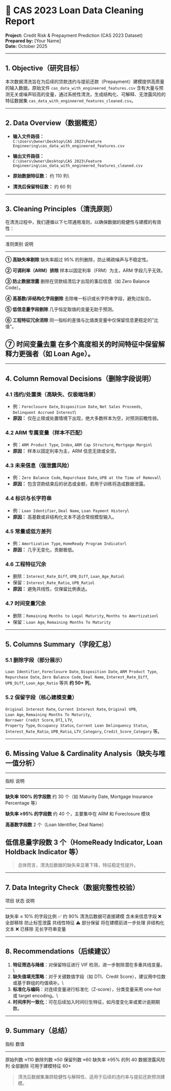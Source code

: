 # 🧾 CAS 2023 Loan Data Cleaning Report

**Project:** Credit Risk & Prepayment Prediction (CAS 2023 Dataset)\
**Prepared by:** \[Your Name\]\
**Date:** October 2025

------------------------------------------------------------------------

## 1. Objective（研究目标）

本次数据清洗旨在为后续的贷款违约与提前还款（Prepayment）建模提供高质量的输入数据。原始文件
`cas_data_with_engineered_features.csv`
含有大量与预测无关或噪声较高的变量，通过系统性清洗，生成结构化、可解释、无泄露风险的特征数据集
`cas_data_with_engineered_features_cleaned.csv`。

------------------------------------------------------------------------

## 2. Data Overview（数据概览）

-   **输入文件路径：**\
    `C:\Users\Owner\Desktop\CAS 2023\Feature Engineering\cas_data_with_engineered_features.csv`

-   **输出文件路径：**\
    `C:\Users\Owner\Desktop\CAS 2023\Feature Engineering\cas_data_with_engineered_features_cleaned.csv`

-   **原始数据特征数：** 约 110 列\

-   **清洗后保留特征数：** 约 60 列

------------------------------------------------------------------------

## 3. Cleaning Principles（清洗原则）

在清洗过程中，我们遵循以下七项通用准则，以确保数据的稳健性与建模的有效性：

  ------------------------------------------------------------------------------------------------------
  准则类别                                      说明
  --------------------------------------------- --------------------------------------------------------
  **① 高缺失率剔除**                            缺失率超过 95% 的列删除，防止稀疏噪声与不稳定性。

  **② 可调利率（ARM）排除**                     样本以固定利率（FRM）为主，ARM 字段几乎无效。

  **③ 防止数据泄露**                            删除在贷款结清后才出现的事后信息（如 Zero Balance
                                                Code）。

  **④ 高基数/非结构化字段删除**                 去除唯一标识或长字符串字段，避免过拟合。

  **⑤ 低信息量字段剔除**                        几乎恒定取值的变量无助于预测。

  **⑥ 工程特征冗余消除**                        同一指标的差值与比值类变量中仅保留信息更稳定的"比值"。

  **⑦ 时间变量去重**                            在多个高度相关的时间特征中保留解释力更强者（如 Loan
                                                Age）。
  ------------------------------------------------------------------------------------------------------

------------------------------------------------------------------------

## 4. Column Removal Decisions（删除字段说明）

### 4.1 违约/处置类（高缺失、仅极端场景）

-   例：`Foreclosure Date`, `Disposition Date`, `Net Sales Proceeds`,
    `Delinquent Accrued Interest`\
-   **原因：**
    仅在止赎或处置情境下出现，绝大多数样本为空，对预测前瞻性弱。

### 4.2 ARM 专属变量（样本不匹配）

-   例：`ARM Product Type`, `Index`, `ARM Cap Structure`,
    `Mortgage Margin`\
-   **原因：** 样本以固定利率为主，ARM 信息无效或全空。

### 4.3 未来信息（强泄露风险）

-   例：`Zero Balance Code`, `Repurchase Date`,
    `UPB at the Time of Removal`\
-   **原因：** 包含贷款结束后的状态或金额，若用于训练将造成数据泄露。

### 4.4 标识与长字符串

-   例：`Loan Identifier`, `Deal Name`, `Loan Payment History`\
-   **原因：** 高基数或非结构化文本不适合常规模型输入。

### 4.5 常量或低方差列

-   例：`Amortization Type`, `HomeReady Program Indicator`\
-   **原因：** 几乎无变化，贡献极低。

### 4.6 工程特征冗余

-   删除：`Interest_Rate_Diff`, `UPB_Diff`, `Loan_Age_Ratio`\
-   保留：`Interest_Rate_Ratio`, `UPB_Ratio`\
-   **原因：** 避免共线性，仅保留比例表达。

### 4.7 时间变量冗余

-   删除：`Remaining Months to Legal Maturity`,
    `Months to Amortization`\
-   保留：`Loan Age`, `Remaining Months To Maturity`

------------------------------------------------------------------------

## 5. Columns Summary（字段汇总）

### 5.1 删除字段（部分展示）

`Loan Identifier`, `Foreclosure Date`, `Disposition Date`,
`ARM Product Type`,\
`Repurchase Date`, `Zero Balance Code`, `Deal Name`,
`Interest_Rate_Diff`,\
`UPB_Diff`, `Loan_Age_Ratio` 等共 **约 50+ 列**。

### 5.2 保留字段（核心建模变量）

`Original Interest Rate`, `Current Interest Rate`, `Original UPB`,\
`Loan Age`, `Remaining Months To Maturity`,\
`Borrower Credit Score`, `DTI`, `LTV`,\
`Property Type`, `Occupancy Status`, `Current Loan Delinquency Status`,\
`Interest_Rate_Ratio`, `UPB_Ratio`, `LTV_Category`,
`Credit_Score_Category` 等。

------------------------------------------------------------------------

## 6. Missing Value & Cardinality Analysis（缺失与唯一值分析）

  -----------------------------------------------------------------------
  指标                                说明
  ----------------------------------- -----------------------------------
  **缺失率 100% 的字段数**            约 30 个（如 Maturity Date,
                                      Mortgage Insurance Percentage 等）

  **缺失率 ≥95% 的字段数**            约 40 个，主要集中在 ARM 和
                                      Foreclosure 模块

  **高基数字段数**                    2 个（Loan Identifier, Deal Name）

  **低信息量字段数**                  3 个（HomeReady Indicator, Loan
                                      Holdback Indicator 等）
  -----------------------------------------------------------------------

> 总体而言，清洗后数据的缺失率显著下降，特征稳定性提升。

------------------------------------------------------------------------

## 7. Data Integrity Check（数据完整性校验）

  项目                      状态          说明
  ------------------------- ------------- ----------------------
  缺失率 ≤ 10% 的字段比例   ✅ 约 90%     清洗后数据可直接建模
  含未来信息字段            ❌ 全部移除   防止标签泄露
  共线性特征                ⚠️ 部分保留   将在建模前进一步处理
  非结构化文本              ❌ 已移除     无长字符串变量

------------------------------------------------------------------------

## 8. Recommendations（后续建议）

1.  **特征筛选与降维**：对保留特征进行 VIF
    检测，进一步剔除潜在多重共线变量。\
2.  **缺失值填充策略**：对于关键数值字段（如 DTI、Credit
    Score），建议用中位数或基于群组的均值填补。\
3.  **标准化与编码**：对连续变量进行标准化（Z-score），分类变量采用
    one-hot 或 target encoding。\
4.  **时间序列一致化**：可在后续加入时间衍生特征，如月度变化率或累计逾期期数。

------------------------------------------------------------------------

## 9. Summary（总结）

  指标               数值
  ------------------ ----------
  原始列数           ≈110
  删除列数           ≈50
  保留列数           ≈60
  缺失率 ≥95% 的列   40
  数据泄露风险列     全部删除
  可用于建模特征     60+

> 清洗后数据集兼顾稳健性与解释性，适用于后续的违约率与提前还款预测建模。
